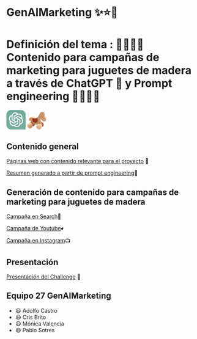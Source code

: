 # GenAIMarketing :sparkles::star::star2:



# Definición del tema : :mega::mega::rocket::rocket: Contenido para campañas de marketing para juguetes de madera a través de ChatGPT :robot: y Prompt engineering :rocket::rocket::mega::mega:
<div class="contenedor-imagenes">
<img src="ChatGPT_logo.png" alt="image" width="10%" height="auto">
<img src="toy1.jpg" alt="image" width="10%" height="auto">
</div>

## Contenido general

[Páginas web con contenido relevante para el proyecto](paginas_web.md) :dart:

[Resumen generado a partir de prompt engineering](resumen_web.md):page_facing_up:

## Generación de contenido para campañas de marketing para juguetes de madera

[Campaña en Search](search.md):mag_right:

[Campaña de Youtube](youtube.md):diamonds:

[Campaña en Instagram](instagram.md):tv:

## Presentación
[Presentación del Challenge](S05_Challenge_Checkpoint.pdf) :eyes:

## Equipo 27 GenAIMarketing
- :smiley: Adolfo Castro
- :smiley: Cris Brito
- :smiley: Mónica Valencia
- :smiley: Pablo Sotres
